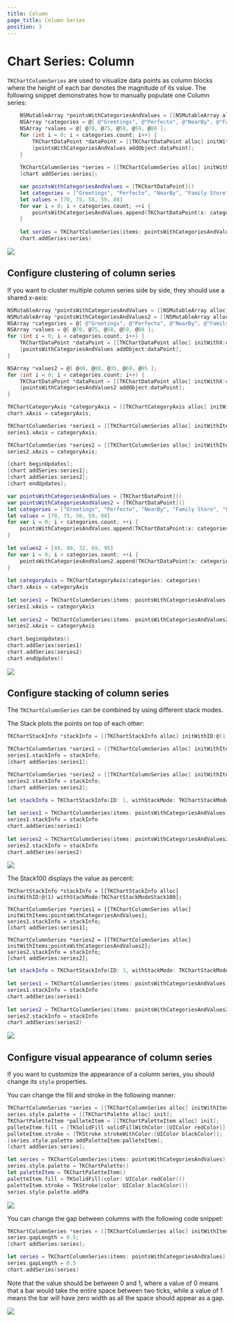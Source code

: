 ```yaml
---
title: Column
page_title: Column Series
position: 3
---
```


# Chart Series: Column

<code>TKChartColumnSeries</code> are used to visualize data points as column blocks where the height of each bar denotes the magnitude of its value. The following snippet demonstrates how to manually populate one Column series:

```Objective-C
	NSMutableArray *pointsWithCategoriesAndValues = [[NSMutableArray alloc] init];
    NSArray *categories = @[ @"Greetings", @"Perfecto", @"NearBy", @"Family Store", @"Fresh & Green" ];
    NSArray *values = @[ @70, @75, @58, @59, @88 ];
    for (int i = 0; i < categories.count; i++) {
        TKChartDataPoint *dataPoint = [[TKChartDataPoint alloc] initWithX:categories[i] Y:values[i]];
        [pointsWithCategoriesAndValues addObject:dataPoint];
    }
    
    TKChartColumnSeries *series = [[TKChartColumnSeries alloc] initWithItems:pointsWithCategoriesAndValues];
    [chart addSeries:series];
```
```Swift
	var pointsWithCategoriesAndValues = [TKChartDataPoint]()
    let categories = ["Greetings", "Perfecto", "NearBy", "Family Store", "Fresh & Green" ];
    let values = [70, 75, 58, 59, 88]
    for var i = 0; i < categories.count; ++i {
        pointsWithCategoriesAndValues.append(TKChartDataPoint(x: categories[i], y: values[i]))
    }
        
    let series = TKChartColumnSeries(items: pointsWithCategoriesAndValues)
    chart.addSeries(series)
```

<img src="../../images/chart-series-column001.png"/>

## Configure clustering of column series

If you want to cluster multiple column series side by side, they should use a shared x-axis:

```Objective-C
NSMutableArray *pointsWithCategoriesAndValues = [[NSMutableArray alloc] init];
NSMutableArray *pointsWithCategoriesAndValues2 = [[NSMutableArray alloc] init];
NSArray *categories = @[ @"Greetings", @"Perfecto", @"NearBy", @"Family Store", @"Fresh & Green" ];
NSArray *values = @[ @70, @75, @58, @59, @88 ];
for (int i = 0; i < categories.count; i++) {
    TKChartDataPoint *dataPoint = [[TKChartDataPoint alloc] initWithX:categories[i] Y:values[i]];
    [pointsWithCategoriesAndValues addObject:dataPoint];
}

NSArray *values2 = @[ @40, @80, @35, @69, @95 ];
for (int i = 0; i < categories.count; i++) {
    TKChartDataPoint *dataPoint = [[TKChartDataPoint alloc] initWithX:categories[i] Y:values2[i]];
    [pointsWithCategoriesAndValues2 addObject:dataPoint];
}

TKChartCategoryAxis *categoryAxis = [[TKChartCategoryAxis alloc] initWithCategories:categories];
chart.xAxis = categoryAxis;

TKChartColumnSeries *series1 = [[TKChartColumnSeries alloc] initWithItems:pointsWithCategoriesAndValues];
series1.xAxis = categoryAxis;

TKChartColumnSeries *series2 = [[TKChartColumnSeries alloc] initWithItems:pointsWithCategoriesAndValues2];
series2.xAxis = categoryAxis;

[chart beginUpdates];
[chart addSeries:series1];
[chart addSeries:series2];
[chart endUpdates];
```
```Swift
var pointsWithCategoriesAndValues = [TKChartDataPoint]()
var pointsWithCategoriesAndValues2 = [TKChartDataPoint]()
let categories = ["Greetings", "Perfecto", "NearBy", "Family Store", "Fresh & Green" ];
let values = [70, 75, 58, 59, 88]
for var i = 0; i < categories.count; ++i {
    pointsWithCategoriesAndValues.append(TKChartDataPoint(x: categories[i], y: values[i]))
}
    
let values2 = [40, 80, 32, 69, 95]
for var i = 0; i < categories.count; ++i {
    pointsWithCategoriesAndValues2.append(TKChartDataPoint(x: categories[i], y: values[i]))
}
    
let categoryAxis = TKChartCategoryAxis(categories: categories)
chart.xAxis = categoryAxis
    
let series1 = TKChartColumnSeries(items: pointsWithCategoriesAndValues)
series1.xAxis = categoryAxis
    
let series2 = TKChartColumnSeries(items: pointsWithCategoriesAndValues2)
series2.xAxis = categoryAxis
    
chart.beginUpdates()
chart.addSeries(series1)
chart.addSeries(series2)
chart.endUpdates()
```

<img src="../../images/chart-series-column002.png"/>

## Configure stacking of column series

The <code>TKChartColumnSeries</code> can be combined by using different stack modes.

The Stack plots the points on top of each other:

```Objective-C
TKChartStackInfo *stackInfo = [[TKChartStackInfo alloc] initWithID:@(1) withStackMode:TKChartStackModeStack];

TKChartColumnSeries *series1 = [[TKChartColumnSeries alloc] initWithItems:pointsWithCategoriesAndValues];
series1.stackInfo = stackInfo;
[chart addSeries:series1];

TKChartColumnSeries *series2 = [[TKChartColumnSeries alloc] initWithItems:pointsWithCategoriesAndValues2];
series2.stackInfo = stackInfo;
[chart addSeries:series2];
```
```Swift
let stackInfo = TKChartStackInfo(ID: 1, withStackMode: TKChartStackModeStack)
    
let series1 = TKChartColumnSeries(items: pointsWithCategoriesAndValues)
series1.stackInfo = stackInfo
chart.addSeries(series1)
    
let series2 = TKChartColumnSeries(items: pointsWithCategoriesAndValues2)
series2.stackInfo = stackInfo
chart.addSeries(series2)
```

<img src="../../images/chart-series-column003.png"/>

The Stack100 displays the value as percent:

```Objectie-C
TKChartStackInfo *stackInfo = [[TKChartStackInfo alloc] initWithID:@(1) withStackMode:TKChartStackModeStack100];

TKChartColumnSeries *series1 = [[TKChartColumnSeries alloc] initWithItems:pointsWithCategoriesAndValues];
series1.stackInfo = stackInfo;
[chart addSeries:series1];

TKChartColumnSeries *series2 = [[TKChartColumnSeries alloc] initWithItems:pointsWithCategoriesAndValues2];
series2.stackInfo = stackInfo;
[chart addSeries:series2];
```
```Swift
let stackInfo = TKChartStackInfo(ID: 1, withStackMode: TKChartStackModeStack100)
    
let series1 = TKChartColumnSeries(items: pointsWithCategoriesAndValues)
series1.stackInfo = stackInfo
chart.addSeries(series1)
    
let series2 = TKChartColumnSeries(items: pointsWithCategoriesAndValues2)
series2.stackInfo = stackInfo
chart.addSeries(series2)
```

<img src="../../images/chart-series-column004.png"/>

## Configure visual appearance of column series

If you want to customize the appearance of a column series, you should change its <code>style</code> properties.

You can change the fill and stroke in the following manner:

```Objective-C
TKChartColumnSeries *series = [[TKChartColumnSeries alloc] initWithItems:pointsWithCategoriesAndValues];
series.style.palette = [[TKChartPalette alloc] init];
TKChartPaletteItem *palleteItem = [[TKChartPaletteItem alloc] init];
palleteItem.fill = [TKSolidFill solidFillWithColor:[UIColor redColor]];
palleteItem.stroke = [TKStroke strokeWithColor:[UIColor blackColor]];
[series.style.palette addPaletteItem:palleteItem];
[chart addSeries:series];
```	
```Swift
let series = TKChartColumnSeries(items: pointsWithCategoriesAndValues)
series.style.palette = TKChartPalette()
let paletteItem = TKChartPaletteItem()
paletteItem.fill = TKSolidFill(color: UIColor.redColor())
paletteItem.stroke = TKStroke(color: UIColor.blackColor())
series.style.palette.addPa
```

<img src="../../images/chart-series-column005.png"/>

You can change the gap between columns with the following code snippet:

```Objective-C
TKChartColumnSeries *series = [[TKChartColumnSeries alloc] initWithItems:pointsWithCategoriesAndValues];
series.gapLength = 0.5;
[chart addSeries:series];
```
```Swift
let series = TKChartColumnSeries(items: pointsWithCategoriesAndValues)
series.gapLength = 0.5
chart.addSeries(series)
```

Note that the value should be between 0 and 1, where a value of 0 means that a bar would take the entire space between two ticks, while a value of 1 means the bar will have zero width as all the space should appear as a gap.

<img src="../../images/chart-series-column006.png"/>
